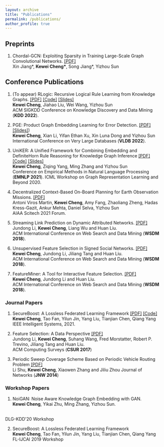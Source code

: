 ```yaml
---
layout: archive
title: "Publications"
permalink: /publications/
author_profile: true
---
```


## Preprints
1. Chordal-GCN: Exploiting Sparsity in Training Large-Scale Graph Convolutional Networks. [\[PDF\]](https://openreview.net/forum?id=rJl05AVtwB) <br>
Xin Jiang*, **Kewei Cheng\***, Song Jiang*, Yizhou Sun <br>

## Conference Publications
1. (To appear) RLogic: Recursive Logical Rule
Learning from Knowledge Graphs. [\[PDF\]](https://vivian.github.io//publications/) [\[Code\]](https://vivian.github.io//publications/) [\[Slides\]](https://vivian.github.io//publications/)<br>
**Kewei Cheng**, Jiahao Liu, Wei Wang, Yizhou Sun <br>
ACM SIGKDD Conference on Knowledge Discovery and Data Mining (**KDD 2022**). 

2. PGE: Product Graph Embedding Learning for Error Detection. [\[PDF\]](https://arxiv.org/pdf/2202.09747.pdf) [\[Slides\]](https://vivian.github.io//publications/))<br>
**Kewei Cheng**, Xian Li, Yifan Ethan Xu, Xin Luna Dong and Yizhou Sun <br>
International Conference on Very Large Databases (**VLDB 2022**). 

3. UniKER: A Unified Framework for Combining Embedding and DefiniteHorn Rule Reasoning for Knowledge Graph Inference [\[PDF\]](https://aclanthology.org/2021.emnlp-main.769.pdf) [\[Code\]](https://github.com/vivian1993/UniKER) [\[Slides\]](https://vivian.github.io//publications/)<br>
**Kewei Cheng**, Ziqing Yang, Ming Zhang and Yizhou Sun <br>
Conference on Empirical Methods in Natural Language Processing (**EMNLP 2021**). 
ICML Workshop on Graph Representation Learning and Beyond 2020.

4. Decentralized Context-Based On-Board Planning for Earth Observation Missions. [\[PDF\]](https://arc.aiaa.org/doi/pdf/10.2514/6.2021-1469) <br>
Antoni Viros Martin, **Kewei Cheng**, Amy Fang, Zhaoliang Zheng, Hadas Kress-Gazit,
Ankur Mehta, Daniel Selva, Yizhou Sun <br>
AIAA Scitech 2021 Forum.

5. Streaming Link Prediction on Dynamic Attributed Networks. [\[PDF\]]() <br>
Jundong Li, **Kewei Cheng**, Liang Wu and Huan Liu. <br>
ACM International Conference on Web Search and Data Mining (**WSDM 2018**). 

6. Unsupervised Feature Selection in Signed Social Networks. [\[PDF\]]() <br>
**Kewei Cheng**, Jundong Li, Jiliang Tang and Huan Liu. <br>
ACM International Conference on Web Search and Data Mining (**WSDM 2018**). 

7. FeatureMiner: A Tool for Interactive Feature Selection. [\[PDF\]]() <br>
**Kewei Cheng**, Jundong Li and Huan Liu. <br>
ACM International Conference on Web Search and Data Mining (**WSDM 2018**). 

### Journal Papers
1. SecureBoost: A Lossless Federated Learning Framework [\[PDF\]](https://arxiv.org/pdf/1901.08755.pdf) [\[Code\]](https://github.com/FederatedAI/FATE) <br>
**Kewei Cheng**, Tao Fan, Yilun Jin, Yang Liu, Tianjian Chen, Qiang Yang <br>
IEEE Intelligent Systems, 2021.

2. Feature Selection: A Data Perspective [\[PDF\]](https://arxiv.org/pdf/1601.07996.pdf)<br>
Jundong Li, **Kewei Cheng**, Suhang Wang, Fred Morstatter, Robert P. Trevino, Jiliang
Tang and Huan Liu. <br>
ACM Computing Surveys (**CSUR 2017**)

3. Periodic Sweep Coverage Scheme Based on Periodic Vehicle Routing Problem [\[PDF\]](http://www.cs.csi.cuny.edu/~zhangx/papers/J_2014_JN_Shu_CZZ.pdf)<br>
Li Shu, **Kewei Cheng**, Xiaowen Zhang and Jiliu Zhou
Journal of Networks (**JNW 2014**)

### Workshop Papers
1. NoiGAN: Noise Aware Knowledge Graph Embedding with GAN. <br>
**Kewei Cheng**, Yikai Zhu, Ming Zhang, Yizhou Sun.
 <br>
DLG-KDD'20 Workshop

2. SecureBoost: A Lossless Federated Learning Framework <br>
**Kewei Cheng**, Tao Fan, Yilun Jin, Yang Liu, Tianjian Chen, Qiang Yang <br>
FL-IJCAI 2019 Workshop


